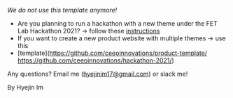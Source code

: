 *We do not use this template anymore!*

* Are you planning to run a hackathon with a new theme under the FET Lab Hackathon 2021? &#8594; follow these [instructions](https://github.com/ceeoinnovations/hackathon-2021/)
* If you want to create a new product website with multiple themes &#8594; use this
* [template](https://github.com/ceeoinnovations/product-template/ https://github.com/ceeoinnovations/hackathon-2021/)

Any questions? Email me (hyejinim17@gmail.com) or slack me!

By Hyejin Im
